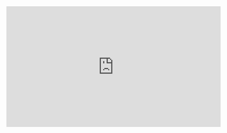 <iframe width="560" height="315" src="https://www.youtube.com/embed/lbkuNYWIgbA" frameborder="0" allowfullscreen></iframe>

